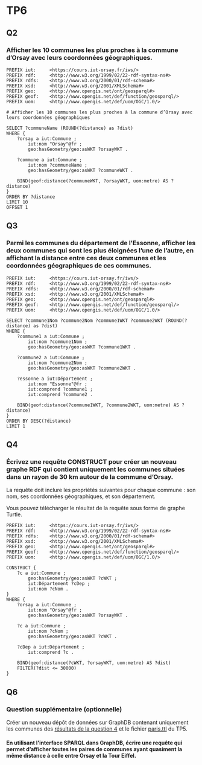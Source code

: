 # TP6

## Q2

### Afficher les 10 communes les plus proches à la commune d’Orsay avec leurs coordonnées géographiques.

```sparql
PREFIX iut: 	<https://cours.iut-orsay.fr/iws/>
PREFIX rdf: 	<http://www.w3.org/1999/02/22-rdf-syntax-ns#>
PREFIX rdfs: 	<http://www.w3.org/2000/01/rdf-schema#>
PREFIX xsd: 	<http://www.w3.org/2001/XMLSchema#>
PREFIX geo: 	<http://www.opengis.net/ont/geosparql#>
PREFIX geof: 	<http://www.opengis.net/def/function/geosparql/>
PREFIX uom: 	<http://www.opengis.net/def/uom/OGC/1.0/>

# Afficher les 10 communes les plus proches à la commune d’Orsay avec leurs coordonnées géographiques

SELECT ?communeName (ROUND(?distance) as ?dist)
WHERE {
    ?orsay a iut:Commune ;
    	iut:nom "Orsay"@fr ;
    	geo:hasGeometry/geo:asWKT ?orsayWKT .
    
    ?commune a iut:Commune ;
        iut:nom ?communeName ;
        geo:hasGeometry/geo:asWKT ?communeWKT .

    BIND(geof:distance(?communeWKT, ?orsayWKT, uom:metre) AS ?distance)
}
ORDER BY ?distance
LIMIT 10
OFFSET 1
```

## Q3

### Parmi les communes du département de l’Essonne, afficher les deux communes qui sont les plus éloignées l’une de l’autre, en affichant la distance entre ces deux communes et les coordonnées géographiques de ces communes.

```sparql
PREFIX iut: 	<https://cours.iut-orsay.fr/iws/>
PREFIX rdf: 	<http://www.w3.org/1999/02/22-rdf-syntax-ns#>
PREFIX rdfs: 	<http://www.w3.org/2000/01/rdf-schema#>
PREFIX xsd: 	<http://www.w3.org/2001/XMLSchema#>
PREFIX geo: 	<http://www.opengis.net/ont/geosparql#>
PREFIX geof: 	<http://www.opengis.net/def/function/geosparql/>
PREFIX uom: 	<http://www.opengis.net/def/uom/OGC/1.0/>

SELECT ?commune1Nom ?commune2Nom ?commune1WKT ?commune2WKT (ROUND(?distance) as ?dist)
WHERE {
    ?commune1 a iut:Commune ;
    	iut:nom ?commune1Nom ;
    	geo:hasGeometry/geo:asWKT ?commune1WKT .
    
    ?commune2 a iut:Commune ;
    	iut:nom ?commune2Nom ;
    	geo:hasGeometry/geo:asWKT ?commune2WKT .
    
    ?essonne a iut:Département ;
    	iut:nom "Essonne"@fr ;
    	iut:comprend ?commune1 ;
    	iut:comprend ?commune2 .

    BIND(geof:distance(?commune1WKT, ?commune2WKT, uom:metre) AS ?distance)
}
ORDER BY DESC(?distance)
LIMIT 1
```

## Q4

### Écrivez une requête CONSTRUCT pour créer un nouveau graphe RDF qui contient uniquement les communes situées dans un rayon de 30 km autour de la commune d’Orsay.

La requête doit inclure les propriétés suivantes pour chaque commune : son nom, ses coordonnées géographiques, et son département.

Vous pouvez télécharger le résultat de la requête sous forme de graphe Turtle.

```sparql
PREFIX iut: 	<https://cours.iut-orsay.fr/iws/>
PREFIX rdf: 	<http://www.w3.org/1999/02/22-rdf-syntax-ns#>
PREFIX rdfs: 	<http://www.w3.org/2000/01/rdf-schema#>
PREFIX xsd: 	<http://www.w3.org/2001/XMLSchema#>
PREFIX geo: 	<http://www.opengis.net/ont/geosparql#>
PREFIX geof: 	<http://www.opengis.net/def/function/geosparql/>
PREFIX uom: 	<http://www.opengis.net/def/uom/OGC/1.0/>

CONSTRUCT {
    ?c a iut:Commune ;
    	geo:hasGeometry/geo:asWKT ?cWKT ;
    	iut:Département ?cDep ;
    	iut:nom ?cNom .
}
WHERE {
    ?orsay a iut:Commune ;
    	iut:nom "Orsay"@fr ;
    	geo:hasGeometry/geo:asWKT ?orsayWKT .
    
    ?c a iut:Commune ;
    	iut:nom ?cNom ;
    	geo:hasGeometry/geo:asWKT ?cWKT .
   
    ?cDep a iut:Département ;
    	iut:comprend ?c .
    
    BIND(geof:distance(?cWKT, ?orsayWKT, uom:metre) AS ?dist)
    FILTER(?dist <= 30000)
}
```

## Q6

### Question supplémentaire (optionnelle)

Créer un nouveau dépôt de données sur GraphDB contenant uniquement les communes des [résultats de la question 4](./tp6-query-result.ttl) et le fichier [paris.ttl](./paris.ttl) du TP5.

#### En utilisant l'interface SPARQL dans GraphDB, écrire une requête qui permet d’afficher toutes les paires de communes ayant quasiment la même distance à celle entre Orsay et la Tour Eiffel.

```sparql

```
